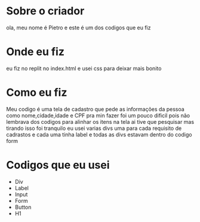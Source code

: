 # Sobre o criador 
ola, meu nome é Pietro e este é um dos codigos que eu fiz

# Onde eu fiz 
eu fiz no replit no index.html e usei css para deixar mais bonito

# Como eu fiz
Meu codigo é uma tela de cadastro que pede as informações da pessoa como nome,cidade,idade e CPF pra min fazer foi um pouco dificil pois não lembrava dos codigos para alinhar os itens na tela ai tive que pesquisar mas tirando isso foi tranquilo eu usei varias divs uma para cada requisito de cadrastos e cada uma tinha label e todas as divs estavam dentro do codigo form 
            
# Codigos que eu usei 
* Div
* Label
* Input
* Form
* Button
* H1
